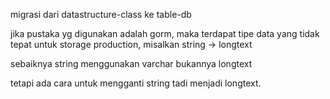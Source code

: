 migrasi dari datastructure-class ke table-db

jika pustaka yg digunakan adalah gorm, maka terdapat tipe data yang tidak tepat untuk storage production, misalkan
string -> longtext

sebaiknya string menggunakan varchar bukannya longtext

tetapi ada cara untuk mengganti string tadi menjadi longtext.

